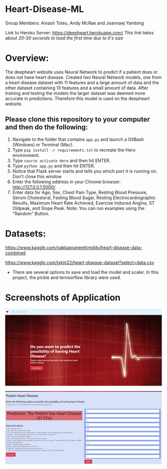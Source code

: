 # Heart-Disease-ML

Group Members: Ainash Toleu, Andy McRae and Jeannaej Yambing

Link to Heroku Server: https://deepheart.herokuapp.com/
*This link takes about 20-30 seconds to load the first time due to it's size*

# Overview:
The deepheart website uses Neural Network to predict if a patient does or does not have heart disease. 
    Created two Neural Network models, one from a heart disease dataset with 11 features and a large amount of data and the other dataset containing 13 features and a small amount of data.
    After training and testing the models the larger dataset was deemed more accurate in predictions. Therefore this model is used on the deepheart website.

## Please clone this repository to your computer and then do the following:

1. Navigate to the folder that contains ``app.py`` and launch a GitBash (Windows) or Terminal (Mac).
1. Type ``pip install -r requirements.txt`` to recreate the Hero environment.
1. Type ``source activate Hero`` and then hit ENTER.
1. Type ``python app.py`` and then hit ENTER.
1. Notice that Flask server starts and tells you which port it is running on.  Don't close this window
1. Enter the following address in your Chrome browser: http://127.0.0.1:5000/
1. Enter data for Age, Sex, Chest Pain Type, Resting Blood Pressure, Serum Cholestoral, Fasting Blood Sugar, Resting Electrocardiographic Results, Maximum Heart Rate Achieved, Exercise Induced Angina, ST Oldpeak, and Slope Peak.
Note: You can run examples using the "Random" Button.

# Datasets: 
https://www.kaggle.com/nakkapraneethreddy/heart-disease-data-combined
 
https://www.kaggle.com/lykin22/heart-disease-dataset?select=data.csv 

* There are several options to save and load the model and scaler. In this project, the pickle and ternsorflow library were used.


# Screenshots of Application

![OpenningImage](static\images\deepheartscreenshot.jpg)

![PredictionImage](static\images\predictiondeepHeart.jpg)
